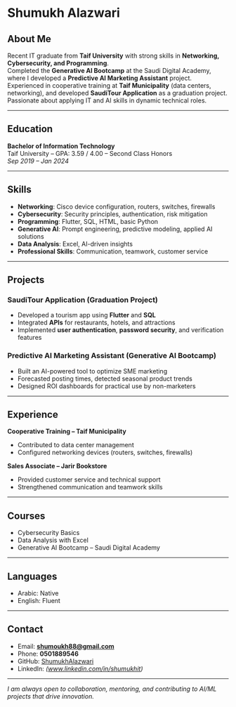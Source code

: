 # Shumukh Alazwari  

## About Me
Recent IT graduate from **Taif University** with strong skills in **Networking, Cybersecurity, and Programming**.  
Completed the **Generative AI Bootcamp** at the Saudi Digital Academy, where I developed a **Predictive AI Marketing Assistant** project.  
Experienced in cooperative training at **Taif Municipality** (data centers, networking), and developed **SaudiTour Application** as a graduation project.  
Passionate about applying IT and AI skills in dynamic technical roles.  

---

## Education
**Bachelor of Information Technology**  
Taif University – GPA: 3.59 / 4.00 – Second Class Honors  
*Sep 2019 – Jan 2024*  

---

## Skills
- **Networking**: Cisco device configuration, routers, switches, firewalls  
- **Cybersecurity**: Security principles, authentication, risk mitigation  
- **Programming**: Flutter, SQL, HTML, basic Python  
- **Generative AI**: Prompt engineering, predictive modeling, applied AI solutions  
- **Data Analysis**: Excel, AI-driven insights  
- **Professional Skills**: Communication, teamwork, customer service  

---

## Projects
### SaudiTour Application (Graduation Project)
- Developed a tourism app using **Flutter** and **SQL**  
- Integrated **APIs** for restaurants, hotels, and attractions  
- Implemented **user authentication**, **password security**, and verification features  

### Predictive AI Marketing Assistant (Generative AI Bootcamp)
- Built an AI-powered tool to optimize SME marketing  
- Forecasted posting times, detected seasonal product trends  
- Designed ROI dashboards for practical use by non-marketers  

---

## Experience
**Cooperative Training – Taif Municipality**  
- Contributed to data center management  
- Configured networking devices (routers, switches, firewalls)  

**Sales Associate – Jarir Bookstore**  
- Provided customer service and technical support  
- Strengthened communication and teamwork skills  

---

## Courses
- Cybersecurity Basics  
- Data Analysis with Excel  
- Generative AI Bootcamp – Saudi Digital Academy  

---

## Languages
- Arabic: Native  
- English: Fluent  

---

## Contact
- Email: **shumoukh88@gmail.com**  
- Phone: **0501889546**  
- GitHub: [ShumukhAlazwari](https://github.com/ShumukhAlazwari)  
- LinkedIn: *(www.linkedin.com/in/shumukhit)*  


---


*I am always open to collaboration, mentoring, and contributing to AI/ML projects that drive innovation.*





<!--
**ShumukhAlazwari/ShumukhAlazwari** is a ✨ _special_ ✨ repository because its `README.md` (this file) appears on your GitHub profile.

Here are some ideas to get you started:

- 🔭 I’m currently working on ...
- 🌱 I’m currently learning ...
- 👯 I’m looking to collaborate on ...
- 🤔 I’m looking for help with ...
- 💬 Ask me about ...
- 📫 How to reach me: ...
- 😄 Pronouns: ...
- ⚡ Fun fact: ...
-->

